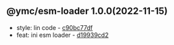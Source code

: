 <a name="1.0.0">

## @ymc/esm-loader 1.0.0(2022-11-15)</a> 
- style: lin code - [c90bc77df](https://github.com/ymc-github/js-idea/commit/5c90bc77dfd98f5e60902d3e22537fec00e31d1b "style(core): lin code&#10;&#10;to keep zero error,warn&#10;to keep package.json to be not-modified&#10;&#10;generated by ymc@robot")
- feat: ini esm loader - [d19939cd2](https://github.com/ymc-github/js-idea/commit/dd19939cd2f7d662ef8fab64d435d1062bf61380 "feat(core): ini esm loader&#10;&#10;export dirname, basename, extname, format, isAbsolute, parse ,join&#10;enhance isAbsolute&#10;&#10;generated by ymc@robot")